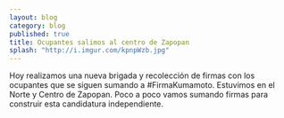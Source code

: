 ```yaml
---
layout: blog
category: blog
published: true
title: Ocupantes salimos al centro de Zapopan
splash: "http://i.imgur.com/kpnpWzb.jpg"
---
```


Hoy realizamos una nueva brigada y recolección de firmas con los ocupantes que se siguen sumando a #FirmaKumamoto. Estuvimos en el Norte y Centro de Zapopan. Poco a poco vamos sumando firmas para construir esta candidatura independiente.
